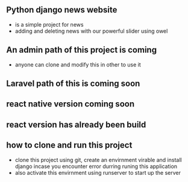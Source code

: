 ## Python django news website
- is a simple project for news 
- adding and deleting news with our powerful slider using owel
## An admin path of this project is coming
- anyone can clone and modify this in other to use it
## Laravel path of this is coming soon
## react native version coming soon
## react version has already been build

## how to clone and run this project
- clone this project using git, create an envirnment virable and install django incase you encounter error durring runing this application
- also activate this envirnment using runserver to start up the server
